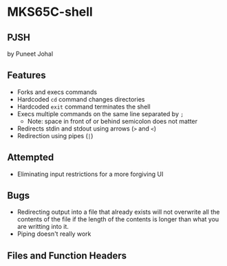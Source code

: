 # MKS65C-shell
## PJSH
by Puneet Johal

## Features
* Forks and execs commands
* Hardcoded `cd` command changes directories
* Hardcoded `exit` command terminates the shell
* Execs multiple commands on the same line separated by `;`  
  * Note: space in front of or behind semicolon does not matter
* Redirects stdin and stdout using arrows (`>` and `<`)
* Redirection using pipes (`|`)

## Attempted
* Eliminating input restrictions for a more forgiving UI

## Bugs
* Redirecting output into a file that already exists will not overwrite all the contents of the file if the length of the contents is longer than what you are writting into it.
* Piping doesn't really work

## Files and Function Headers
